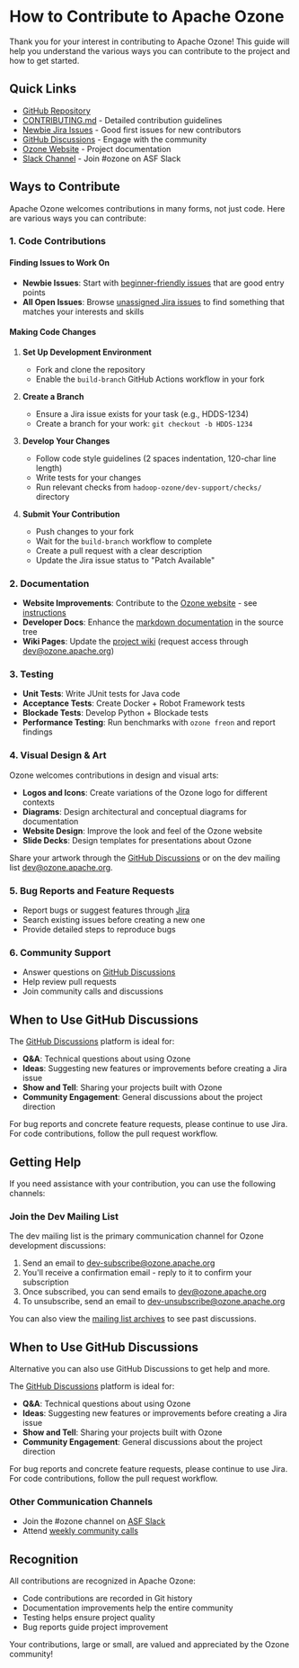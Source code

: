 # How to Contribute to Apache Ozone

Thank you for your interest in contributing to Apache Ozone! This guide will help you understand the various ways you can contribute to the project and how to get started.

## Quick Links

- [GitHub Repository](https://github.com/apache/ozone)
- [CONTRIBUTING.md](https://github.com/apache/ozone/blob/master/CONTRIBUTING.md) - Detailed contribution guidelines
- [Newbie Jira Issues](https://issues.apache.org/jira/issues/?filter=12353868) - Good first issues for new contributors
- [GitHub Discussions](https://github.com/apache/ozone/discussions) - Engage with the community
- [Ozone Website](https://ozone.apache.org/) - Project documentation
- [Slack Channel](http://s.apache.org/slack-invite) - Join #ozone on ASF Slack

## Ways to Contribute

Apache Ozone welcomes contributions in many forms, not just code. Here are various ways you can contribute:

### 1. Code Contributions

#### Finding Issues to Work On
- **Newbie Issues**: Start with [beginner-friendly issues](https://issues.apache.org/jira/issues/?filter=12353868) that are good entry points
- **All Open Issues**: Browse [unassigned Jira issues](https://s.apache.org/OzoneUnassignedJiras) to find something that matches your interests and skills

#### Making Code Changes
1. **Set Up Development Environment**
   - Fork and clone the repository
   - Enable the `build-branch` GitHub Actions workflow in your fork

2. **Create a Branch**
   - Ensure a Jira issue exists for your task (e.g., HDDS-1234)
   - Create a branch for your work: `git checkout -b HDDS-1234`

3. **Develop Your Changes**
   - Follow code style guidelines (2 spaces indentation, 120-char line length)
   - Write tests for your changes
   - Run relevant checks from `hadoop-ozone/dev-support/checks/` directory

4. **Submit Your Contribution**
   - Push changes to your fork
   - Wait for the `build-branch` workflow to complete
   - Create a pull request with a clear description
   - Update the Jira issue status to "Patch Available"

### 2. Documentation

- **Website Improvements**: Contribute to the [Ozone website](https://ozone.apache.org/) - see [instructions](https://cwiki.apache.org/confluence/display/OZONE/Modifying+the+Ozone+Website)
- **Developer Docs**: Enhance the [markdown documentation](https://github.com/apache/ozone/tree/master/hadoop-hdds/docs/content) in the source tree
- **Wiki Pages**: Update the [project wiki](https://cwiki.apache.org/confluence/display/OZONE) (request access through dev@ozone.apache.org)

### 3. Testing

- **Unit Tests**: Write JUnit tests for Java code
- **Acceptance Tests**: Create Docker + Robot Framework tests
- **Blockade Tests**: Develop Python + Blockade tests
- **Performance Testing**: Run benchmarks with `ozone freon` and report findings

### 4. Visual Design & Art

Ozone welcomes contributions in design and visual arts:

- **Logos and Icons**: Create variations of the Ozone logo for different contexts
- **Diagrams**: Design architectural and conceptual diagrams for documentation
- **Website Design**: Improve the look and feel of the Ozone website
- **Slide Decks**: Design templates for presentations about Ozone

Share your artwork through the [GitHub Discussions](https://github.com/apache/ozone/discussions) or on the dev mailing list dev@ozone.apache.org. 

### 5. Bug Reports and Feature Requests

- Report bugs or suggest features through [Jira](https://issues.apache.org/jira/projects/HDDS/)
- Search existing issues before creating a new one
- Provide detailed steps to reproduce bugs

### 6. Community Support

- Answer questions on [GitHub Discussions](https://github.com/apache/ozone/discussions)
- Help review pull requests
- Join community calls and discussions

## When to Use GitHub Discussions

The [GitHub Discussions](https://github.com/apache/ozone/discussions) platform is ideal for:

- **Q&A**: Technical questions about using Ozone
- **Ideas**: Suggesting new features or improvements before creating a Jira issue
- **Show and Tell**: Sharing your projects built with Ozone
- **Community Engagement**: General discussions about the project direction

For bug reports and concrete feature requests, please continue to use Jira. For code contributions, follow the pull request workflow.

## Getting Help

If you need assistance with your contribution, you can use the following channels:

### Join the Dev Mailing List

The dev mailing list is the primary communication channel for Ozone development discussions:

1. Send an email to [dev-subscribe@ozone.apache.org](mailto:dev-subscribe@ozone.apache.org)
2. You'll receive a confirmation email - reply to it to confirm your subscription
3. Once subscribed, you can send emails to [dev@ozone.apache.org](mailto:dev@ozone.apache.org)
4. To unsubscribe, send an email to [dev-unsubscribe@ozone.apache.org](mailto:dev-unsubscribe@ozone.apache.org)

You can also view the [mailing list archives](https://lists.apache.org/list.html?dev@ozone.apache.org) to see past discussions.

## When to Use GitHub Discussions

Alternative you can also use GitHub Discussions to get help and more.

The [GitHub Discussions](https://github.com/apache/ozone/discussions) platform is ideal for:

- **Q&A**: Technical questions about using Ozone
- **Ideas**: Suggesting new features or improvements before creating a Jira issue
- **Show and Tell**: Sharing your projects built with Ozone
- **Community Engagement**: General discussions about the project direction

For bug reports and concrete feature requests, please continue to use Jira. For code contributions, follow the pull request workflow.

### Other Communication Channels

- Join the #ozone channel on [ASF Slack](http://s.apache.org/slack-invite)
- Attend [weekly community calls](https://cwiki.apache.org/confluence/display/OZONE/Ozone+Community+Calls)

## Recognition

All contributions are recognized in Apache Ozone:

- Code contributions are recorded in Git history
- Documentation improvements help the entire community
- Testing helps ensure project quality
- Bug reports guide project improvement

Your contributions, large or small, are valued and appreciated by the Ozone community!
